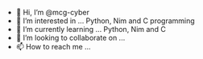 - 👋 Hi, I’m @mcg-cyber
- 👀 I’m interested in ... Python, Nim and C programming
- 🌱 I’m currently learning ... Python, Nim and C
- 💞️ I’m looking to collaborate on ...
- 📫 How to reach me ...

<!---
mcg-cyber/mcg-cyber is a ✨ special ✨ repository because its `README.md` (this file) appears on your GitHub profile.
You can click the Preview link to take a look at your changes.
--->
